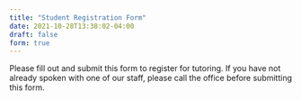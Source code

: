 ```yaml
---
title: "Student Registration Form"
date: 2021-10-28T13:38:02-04:00
draft: false
form: true
---
```


Please fill out and submit this form to register for tutoring. If you have not already spoken with one of our staff, please call the office before submitting this form.